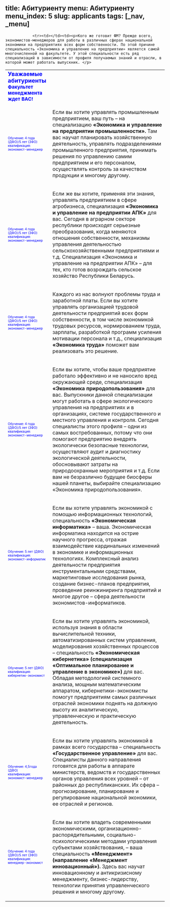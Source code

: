 title: Абитуриенту
menu: Абитуриенту
menu_index: 5
slug: applicants
tags: [_nav, _menu]
---

<table>
                <tbody><tr><td><font color="blue" size="4"><b>Уважаемые абитуриенты<br><small>Факультет менеджмента ждет ВАС!</small></b></font></td><td></td></tr>

                <tr><td></td><td><p>Кого же готовит ФМ? Прежде всего, экономистов-менеджеров для работы в различных сферах национальной экономики на предприятиях всех форм собственности. По этой причине специальность «Экономика и управление на предприятии» является самой многочисленной на факультете. У этой специальности есть ряд специализаций в зависимости от профиля получаемых знаний и отрасли, в которой может работать выпускник. </p>
</td>
</tr>
<tr><td><font color="blue" size="1">Обучение: 4 года (ДФО)/5 лет (ЗФО)<br>квалификация: экономист-менеджер</font></td><td>
<p>Если вы хотите управлять промышленным предприятием, ваш путь – на специализацию <b>«Экономика и управление на предприятии промышленности».</b> Там вас научат планировать хозяйственную деятельность, управлять подразделениями промышленного предприятия, принимать решения по управлению самим предприятием и его персоналом, осуществлять контроль за качеством продукции и многому другому. </p>
</td>
</tr>
<tr><td><font color="blue" size="1">Обучение: 4 года (ДФО)/5 лет (ЗФО)<br>квалификация: экономист-менеджер</font></td><td>

<p>Если же вы хотите, применяя эти знания, управлять предприятием в сфере агробизнеса, специализация <b>«Экономика и управление на предприятии АПК»</b> для вас. Сегодня в аграрном секторе республики происходят серьезные преобразования, когда меняются отношения собственности, механизмы управления деятельностью сельскохозяйственными предприятиями и т.д. Специализация «Экономика и управление на предприятии АПК» – для тех, кто готов возрождать сельское хозяйство Республики Беларусь.</p>
</td>
</tr>
<tr><td><font color="blue" size="1">Обучение: 4 года (ДФО)/5 лет (ЗФО)<br>квалификация: экономист-менеджер</font></td><td>
<p>Каждого из нас волнуют проблемы труда и заработной платы. Если вы хотите управлять организацией трудовой деятельности предприятий всех форм собственности, в том числе экономикой трудовых ресурсов, нормированием труда, зарплаты, разработкой программ усиления мотивации персонала и т.д., специализация <b>«Экономика труда»</b> поможет вам реализовать это решение.</p>
</td>
</tr>

<tr><td><font color="blue" size="1">Обучение: 4 года (ДФО)/5 лет (ЗФО)<br>квалификация: экономист-менеджер</font></td><td>
<p>Если вы хотите, чтобы ваше предприятие работало эффективно и не наносило вред окружающей среде, специализация <b>«Экономика природопользования»</b> для вас. Выпускники данной специализации могут работать в сфере экологического управления на предприятиях и в организациях, системе государственного и местного управления и контроля. Сегодня специалисты этого профиля – одни из самых востребованных, потому что они помогают предприятию внедрять экологически безопасные технологии, осуществляют аудит и диагностику экологической деятельности, обосновывают затраты на природоохранные мероприятия и т.д. Если вам не безразлично будущее биосферы нашей планеты, выбирайте специализацию «Экономика природопользования». </p>
</td>
</tr>
<tr><td><font color="blue" size="1">Обучение: 5 лет (ДФО)<br>квалификация: экономист-информатик</font></td><td>
<p>Если вы хотите управлять экономикой с помощью информационных технологий, специальность <b>«Экономическая информатика»</b> – ваша. Экономическая информатика находится на острие научного прогресса, отражая взаимодействие кардинальных изменений в экономике и информационных технологиях. Комплексный анализ деятельности предприятия инструментальными средствами, маркетинговые исследования рынка, создание бизнес-планов предприятия, проведение реинжиниринга предприятий и многое другое – сфера деятельности экономистов-информатиков.</p>

</td>
</tr>
<tr><td><font color="blue" size="1">Обучение: 5 лет (ДФО)<br>квалификация: кибернетик-экономист</font></td><td>
<p>Если вы хотите управлять экономикой, используя знания в области вычислительной техники, автоматизированных систем управления, моделирования хозяйственных процессов – специальность <b>«Экономическая кибернетика» (специализация «Оптимальное планирование и управление в экономике»)</b> для вас. Обладая методологией системного анализа, мощным математическим аппаратом, кибернетики-экономисты помогут предприятиям самых различных отраслей экономики поднять на должную высоту их аналитическую, управленческую и практическую деятельность. </p>
</td>
</tr>
<tr><td><font color="blue" size="1">Обучение: 4,5года (ДФО)<br>квалификация: экономист-менеджер</font></td><td>
<p>Если вы хотите управлять экономикой в рамках всего государства – специальность <b>«Государственное управление»</b> для вас. Специалисты данного направления готовятся для работы в аппарате министерств, ведомств и государственных органов управления всех уровней – от районных до республиканских. Их сфера – прогнозирование, планирование и регулирование национальной экономики, ее отраслей и регионов. </p>

</td>
</tr>
<tr><td><font color="blue" size="1">Обучение: 4 года (ДФО)/5 лет (ЗФО)<br>квалификация: менеджер-экономист</font></td><td>
<p>Если вы хотите владеть современными экономическими, организационно-распорядительными, социально-психологическими методами управления субъектами хозяйствования, – ваша специальность <b>«Менеджмент» (направление «Менеджмент инновационный»).</b> Здесь вас научат инновационному и антикризисному менеджменту, бизнес-лидерству, технологии принятия управленческого решения и многому другому.</p>
</td></tr></tbody></table>